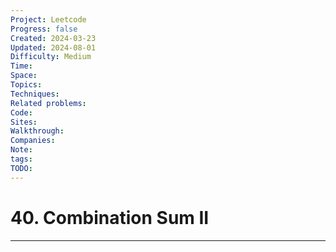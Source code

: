 ```yaml
---
Project: Leetcode
Progress: false
Created: 2024-03-23
Updated: 2024-08-01
Difficulty: Medium
Time: 
Space: 
Topics: 
Techniques: 
Related problems: 
Code: 
Sites: 
Walkthrough: 
Companies: 
Note: 
tags: 
TODO: 
---
```

# 40. Combination Sum II
---
